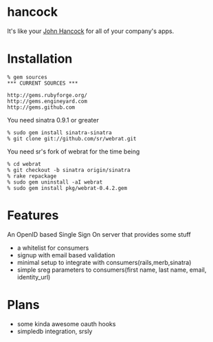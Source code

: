 hancock
=======

It's like your [John Hancock][johnhancock] for all of your company's apps.

Installation
============
    % gem sources
    *** CURRENT SOURCES ***

    http://gems.rubyforge.org/
    http://gems.engineyard.com
    http://gems.github.com

You need sinatra 0.9.1 or greater

    % sudo gem install sinatra-sinatra
    % git clone git://github.com/sr/webrat.git

You need sr's fork of webrat for the time being

    % cd webrat
    % git checkout -b sinatra origin/sinatra
    % rake repackage
    % sudo gem uninstall -aI webrat
    % sudo gem install pkg/webrat-0.4.2.gem


Features
========
An OpenID based Single Sign On server that provides some stuff

* a whitelist for consumers
* signup with email based validation
* minimal setup to integrate with consumers(rails,merb,sinatra)
* simple sreg parameters to consumers(first name, last name, email, identity_url)

Plans
=====
* some kinda awesome oauth hooks
* simpledb integration, srsly

[johnhancock]: http://www.urbandictionary.com/define.php?term=john+hancock
